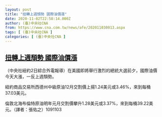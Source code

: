 ```yaml
---
layout: post
title: "扭轉上週頹勢 國際油價漲"
date: 2020-11-02T22:58:14.000Z
author: (臺)中央社CNA
from: https://www.cna.com.tw/news/afe/202011030013.aspx
tags: [ (臺)中央社CNA ]
categories: [ (臺)中央社CNA ]
---
```

<!--1604357894000-->
[扭轉上週頹勢 國際油價漲](https://www.cna.com.tw/news/afe/202011030013.aspx)
------

<div>
<div></div><div class="paragraph"><p>（中央社紐約2日綜合外電報導）在美國即將舉行激烈的總統大選前夕，國際油價今天大漲，一反上週頹勢。</p><p>紐約商品交易所西德州中級原油12月交割價上揚1.24美元或3.46%，來到每桶37.03美元。</p><p>倫敦北海布倫特原油明年元月交割價攀升1.28美元或3.37%，來到每桶39.22美元。（譯者：張佑之）1091103</p></div>
</div>
